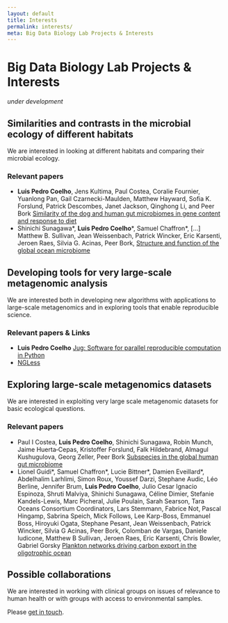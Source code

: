```yaml
---
layout: default
title: Interests
permalink: interests/
meta: Big Data Biology Lab Projects & Interests
---
```

# Big Data Biology Lab Projects & Interests

_under development_

## Similarities and contrasts in the microbial ecology of different habitats

We are interested in looking at different habitats and comparing their
microbial ecology.

### Relevant papers

- **Luis Pedro Coelho**, Jens Kultima, Paul Costea, Coralie Fournier,
  Yuanlong Pan, Gail Czarnecki-Maulden, Matthew Hayward, Sofia
  K. Forslund, Patrick Descombes, Janet Jackson, Qinghong Li, and Peer
  Bork [Similarity of the dog and human gut microbiomes in gene content
  and response to diet](https://doi.org/10.1186/s40168-018-0450-3)
- Shinichi Sunagawa\*, **Luis Pedro Coelho**\*, Samuel Chaffron\*, [...]
  Matthew B. Sullivan, Jean Weissenbach, Patrick Wincker, Eric Karsenti,
  Jeroen Raes, Silvia G. Acinas, Peer Bork, [Structure and function of
  the global ocean microbiome](http://doi.org/10.1126/science.1261359)


## Developing tools for very large-scale metagenomic analysis

We are interested both in developing new algorithms with applications to
large-scale metagenomics and in exploring tools that enable reproducible
science.

### Relevant papers & Links

- **Luis Pedro Coelho** [Jug: Software for parallel reproducible computation in
  Python](http://doi.org/10.5334/jors.161)
- [NGLess](https://ngless.embl.de)

## Exploring large-scale metagenomics datasets

We are interested in exploiting very large scale metagenomic datasets for basic
ecological questions.

### Relevant papers

- Paul I Costea, **Luis Pedro Coelho**, Shinichi Sunagawa, Robin Munch, Jaime
  Huerta‐Cepas, Kristoffer Forslund, Falk Hildebrand, Almagul Kushugulova,
  Georg Zeller, Peer Bork [Subspecies in the global human gut
  microbiome](http://doi.org/10.15252/msb.20177589)
- Lionel Guidi\*, Samuel Chaffron\*, Lucie Bittner\*, Damien Eveillard\*,
  Abdelhalim Larhlimi, Simon Roux, Youssef Darzi, Stephane Audic, Léo Berline,
  Jennifer Brum, **Luis Pedro Coelho**, Julio Cesar Ignacio Espinoza, Shruti
  Malviya, Shinichi Sunagawa, Céline Dimier, Stefanie Kandels-Lewis, Marc
  Picheral, Julie Poulain, Sarah Searson, Tara Oceans Consortium Coordinators,
  Lars Stemmann, Fabrice Not, Pascal Hingamp, Sabrina Speich, Mick Follows, Lee
  Karp-Boss, Emmanuel Boss, Hiroyuki Ogata, Stephane Pesant, Jean Weissenbach,
  Patrick Wincker, Silvia G Acinas, Peer Bork, Colomban de Vargas, Daniele
  Iudicone, Matthew B Sullivan, Jeroen Raes, Eric Karsenti, Chris Bowler,
  Gabriel Gorsky [Plankton networks driving carbon export in the oligotrophic
  ocean](http://doi.org/10.1038/nature16942)

## Possible collaborations

We are interested in working with clinical groups on issues of relevance to
human health or with groups with access to environmental samples.

Please [get in touch](mailto:luispedro@big-data-biology.org).

